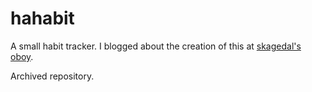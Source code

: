 # hahabit

A small habit tracker. I blogged about the creation of this at [skagedal's oboy](https://blog.skagedal.tech/).

Archived repository. 
